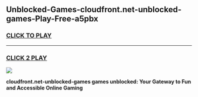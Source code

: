 
## Unblocked-Games-cloudfront.net-unblocked-games-Play-Free-a5pbx
<h3>
<a href="https://premium76.site?title=cloudfront.net-unblocked-games&ref=23A">CLICK TO PLAY</a></h3>
<hr>

<h3>
<a href="https://premium76.site?title=cloudfront.net-unblocked-games&ref=23A">CLICK 2 PLAY</a>
  
</h3>

<a href="https://premium76.site?title=cloudfront.net-unblocked-games&ref=23A"><img src="https://clearcache.store/games.png"></a>


**cloudfront.net-unblocked-games games unblocked: Your Gateway to Fun and Accessible Online Gaming**
